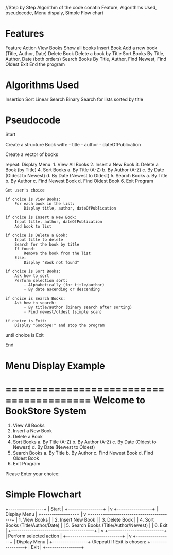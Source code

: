 //Step by Step Algorithm of the code conatin Feature, Algorithms Used, pseudocode, Menu dispaly, Simple Flow chart
# Features 

Feature	                Action
View Books	            Show all books
Insert Book	            Add a new book (Title, Author, Date)
Delete Book             Delete a book by Title
Sort Books	            By Title, Author, Date (both orders)
Search Books      	    By Title, Author, Find Newest, Find Oldest
Exit	                End the program
  

# Algorithms Used
Insertion Sort 
Linear Search
Binary Search for lists sorted by title 

# Pseudocode 

Start

Create a structure Book with:
    - title
    - author
    - dateOfPublication

Create a vector of books

repeat:
    Display Menu:
        1. View All Books
        2. Insert a New Book
        3. Delete a Book (by Title)
        4. Sort Books
            a. By Title (A-Z)
            b. By Author (A-Z)
            c. By Date (Oldest to Newest)
            d. By Date (Newest to Oldest)
        5. Search Books
            a. By Title
            b. By Author
            c. Find Newest Book
            d. Find Oldest Book
        6. Exit Program

    Get user's choice

    if choice is View Books:
        For each book in the list:
            Display title, author, dateOfPublication

    if choice is Insert a New Book:
        Input title, author, dateOfPublication
        Add book to list

    if choice is Delete a Book:
        Input title to delete
        Search for the book by title
        If found:
            Remove the book from the list
        Else:
            Display "Book not found"

    if choice is Sort Books:
        Ask how to sort
        Perform selection sort:
            - Alphabetically (for title/author)
            - By date ascending or descending

    if choice is Search Books:
        Ask how to search:
            - By title/author (binary search after sorting)
            - Find newest/oldest (simple scan)

    if choice is Exit:
        Display "Goodbye!" and stop the program

until choice is Exit

End
    

# Menu Display Example

========================================
        Welcome to BookStore System
========================================

1. View All Books
2. Insert a New Book
3. Delete a Book
4. Sort Books
   a. By Title (A-Z)
   b. By Author (A-Z)
   c. By Date (Oldest to Newest)
   d. By Date (Newest to Oldest)
5. Search Books
   a. By Title
   b. By Author
   c. Find Newest Book
   d. Find Oldest Book
6. Exit Program

Please Enter your choice: 
       
       

# Simple Flowchart
+-----------------+
|     Start       |
+-----------------+
        |
        v
+-----------------+
|  Display Menu   |
+-----------------+
        |
        v
+----------------------------------------+
| 1. View Books                         |
| 2. Insert New Book                    |
| 3. Delete Book                        |
| 4. Sort Books (Title/Author/Date)      |
| 5. Search Books (Title/Author/Newest)  |
| 6. Exit                               |
+----------------------------------------+
        |
        v
+---------------------------+
| Perform selected action   |
+---------------------------+
        |
        v
+-----------------+
| Display Menu    |
+-----------------+
(Repeat)
If Exit is chosen:
+-----------------+
|     Exit        |
+-----------------+
